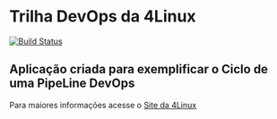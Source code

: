 # Trilha DevOps da 4Linux

<!-- Altere a Flag abaixo com sua URL do Travis -->
[![Build Status](https://travis-ci.org/herrcarmona/DevOpsLab-HelloWorld.svg?branch=master)](https://travis-ci.org/herrcarmona/DevOpsLab-HelloWorld)
## Aplicação criada para exemplificar o Ciclo de uma PipeLine DevOps


Para maiores informações acesse o [Site da 4Linux](https://www.4linux.com.br/cursos/devops)
